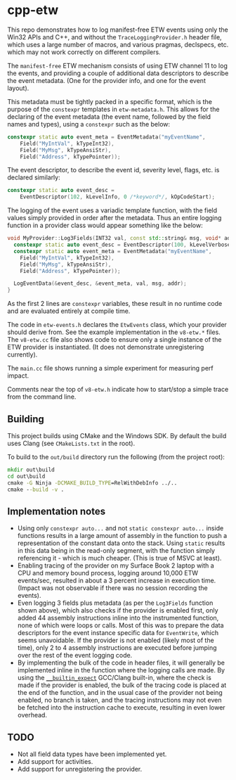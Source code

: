 # cpp-etw

This repo demonstrates how to log manifest-free ETW events using only the Win32
APIs and C++, and without the `TraceLoggingProvider.h` header file, which uses
a large number of macros, and various pragmas, declspecs, etc. which may not
work correctly on different compilers.

The `manifest-free` ETW mechanism consists of using ETW channel 11 to log the
events, and providing a couple of additional data descriptors to describe the
event metadata. (One for the provider info, and one for the event layout).

This metadata must be tightly packed in a specific format, which is
the purpose of the `constexpr` templates in `etw-metadata.h`. This allows for
the declaring of the event metadata (the event name, followed by the field
names and types), using a `constexpr` such as the below:

```cpp
constexpr static auto event_meta = EventMetadata("myEventName",
    Field("MyIntVal", kTypeInt32),
    Field("MyMsg", kTypeAnsiStr),
    Field("Address", kTypePointer));
```

The event descriptor, to describe the event id, severity level, flags, etc.
is declared similarly:

```cpp
constexpr static auto event_desc =
    EventDescriptor(102, kLevelInfo, 0 /*keyword*/, kOpCodeStart);
```

The logging of the event uses a variadic template function, with the field
values simply provided in order after the metadata. Thus an entire logging
function in a provider class would appear something like the below:

```cpp
void MyProvider::Log3Fields(INT32 val, const std::string& msg, void* addr) {
  constexpr static auto event_desc = EventDescriptor(100, kLevelVerbose);
  constexpr static auto event_meta = EventMetadata("myEventName",
    Field("MyIntVal", kTypeInt32),
    Field("MyMsg", kTypeAnsiStr),
    Field("Address", kTypePointer));

  LogEventData(&event_desc, &event_meta, val, msg, addr);
}
```

As the first 2 lines are `constexpr` variables, these result in no runtime code
and are evaluated entirely at compile time.

The code in `etw-events.h` declares the `EtwEvents` class, which your provider
should derive from. See the example implementation in the `v8-etw.*` files. The
`v8-etw.cc` file also shows code to ensure only a single instance of the ETW
provider is instantiated. (It does not demonstrate unregistering currently).

The `main.cc` file shows running a simple experiment for measuring perf impact.

Comments near the top of `v8-etw.h` indicate how to start/stop a simple trace
from the command line.

## Building
This project builds using CMake and the Windows SDK. By default the build uses
Clang (see `CMakeLists.txt` in the root).

To build to the `out/build` directory run the following (from the project root):

```cmd
mkdir out\build
cd out\build
cmake -G Ninja -DCMAKE_BUILD_TYPE=RelWithDebInfo ../..
cmake --build -v .
```

## Implementation notes

- Using only `constexpr auto...` and not `static constexpr auto...` inside
  functions results in a large amount of assembly in the function to push
  a representation of the constant data onto the stack. Using `static` results
  in this data being in the read-only segment, with the function simply
  referencing it - which is much cheaper. (This is true of MSVC at least).
- Enabling tracing of the provider on my Surface Book 2 laptop with a CPU and
  memory bound process, logging around 10,000 ETW events/sec, resulted in
  about a 3 percent increase in execution time. (Impact was not observable if
  there was no session recording the events).
- Even logging 3 fields plus metadata (as per the `Log3Fields` function shown
  above), which also checks if the provider is enabled first, only added 44
  assembly instructions inline into the instrumented function, none of which
  were loops or calls. Most of this was to prepare the data descriptors for
  the event instance specific data for `EventWrite`, which seems unavoidable.
  If the provider is not enabled (likely most of the time), only 2 to 4
  assembly instructions are executed before jumping over the rest of the
  event logging code.
- By implementing the bulk of the code in header files, it will generally be
  implemented inline in the function where the logging calls are made. By using
  the [`__builtin_expect`](https://stackoverflow.com/questions/7346929/what-is-the-advantage-of-gccs-builtin-expect-in-if-else-statements)
  GCC/Clang built-in, where the check is made if the provider is enabled, the
  bulk of the tracing code is placed at the end of the function, and in the usual
  case of the provider not being enabled, no branch is taken, and the tracing
  instructions may not even be fetched into the instruction cache to execute,
  resulting in even lower overhead.

## TODO

- Not all field data types have been implemented yet.
- Add support for activities.
- Add support for unregistering the provider.
